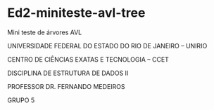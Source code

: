 # Ed2-miniteste-avl-tree
Mini teste de árvores AVL

UNIVERSIDADE FEDERAL DO ESTADO DO RIO DE JANEIRO – UNIRIO

CENTRO DE CIÊNCIAS EXATAS E TECNOLOGIA – CCET

DISCIPLINA DE ESTRUTURA DE DADOS II

PROFESSOR DR. FERNANDO MEDEIROS

GRUPO 5
